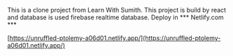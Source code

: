 This is a clone project from Learn With Sumith. This project is build by react and database is used firebase realtime database. Deploy in *** Netlify.com ***

[https://unruffled-ptolemy-a06d01.netlify.app/](https://unruffled-ptolemy-a06d01.netlify.app/)
